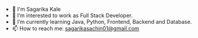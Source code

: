 - 👋 I'm Sagarika Kale
- 🔭 I’m interested to work as Full Stack Developer.
- 🌱 I’m currently learning Java, Python, Frontend, Backend and Database.  
- 📫 How to reach me: sagarikasachin01@gmail.com

<!--
**SagaKale19/SagaKale19** is a ✨ _special_ ✨ repository because its `README.md` (this file) appears on your GitHub profile.
-->
